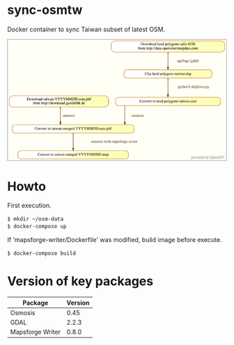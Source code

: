 # sync-osmtw
Docker container to sync Taiwan subset of latest OSM.

![image](convert-mapsforge.png)

# Howto
First execution.
```sh
$ mkdir ~/osm-data
$ docker-compose up
```

If 'mapsforge-writer/Dockerfile' was modified, build image before execute.
```sh
$ docker-compose build
```

# Version of key packages
Package | Version
---- | ----
Osmosis | 0.45
GDAL | 2.2.3
Mapsforge Writer | 0.8.0
